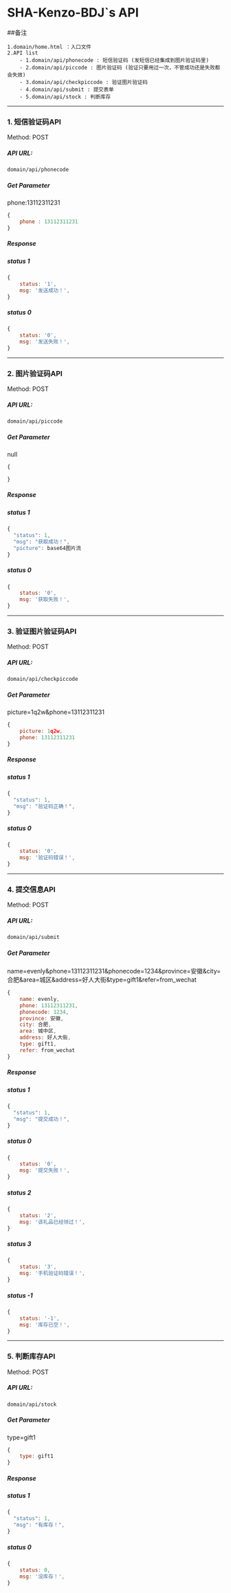 # SHA-Kenzo-BDJ`s API

##备注
```
1.domain/home.html ：入口文件
2.API list
    - 1.domain/api/phonecode : 短信验证码 (发短信已经集成到图片验证码里)
    - 2.domain/api/piccode : 图片验证码 (验证只要用过一次，不管成功还是失败都会失效)
    - 3.domain/api/checkpiccode : 验证图片验证码 
    - 4.domain/api/submit : 提交表单
    - 5.domain/api/stock : 判断库存
```

---

### 1. 短信验证码API

Method: POST

##### API URL: 

```html
domain/api/phonecode
```
##### Get Parameter

phone:13112311231

```javascript
{
    phone : 13112311231
}
```

##### Response

##### status 1

```javascript
{
    status: '1',
    msg: '发送成功！',
}
```

#####  status 0

```javascript
{
    status: '0',
    msg: '发送失败！',
}
```

---

### 2. 图片验证码API

Method: POST

##### API URL: 

```html
domain/api/piccode
```
##### Get Parameter

null

```javascript
{

}

```

##### Response

##### status 1

```javascript
{
  "status": 1,
  "msg": "获取成功！",
  "picture": base64图片流
}
```

#####  status 0

```javascript
{
    status: '0',
    msg: '获取失败！',
}
```

---

### 3. 验证图片验证码API

Method: POST

##### API URL: 

```html
domain/api/checkpiccode
```
##### Get Parameter

picture=1q2w&phone=13112311231

```javascript
{
	picture: 1q2w,
	phone: 13112311231
}

```

##### Response

##### status 1

```javascript
{
  "status": 1,
  "msg": "验证码正确！",
}
```

#####  status 0

```javascript
{
    status: '0',
    msg: '验证码错误！',
}
```

---

### 4. 提交信息API

Method: POST

##### API URL: 

```html
domain/api/submit
```
##### Get Parameter

name=evenly&phone=13112311231&phonecode=1234&province=安徽&city=合肥&area=城区&address=好人大街&type=gift1&refer=from_wechat

```javascript
{
	name: evenly,
	phone: 13112311231,
	phonecode: 1234,
	province: 安徽,
	city: 合肥,
	area: 城中区,
	address: 好人大街,
	type: gift1,
	refer: from_wechat
}

```

##### Response

##### status 1

```javascript
{
  "status": 1,
  "msg": "提交成功！",
}
```

#####  status 0

```javascript
{
    status: '0',
    msg: '提交失败！',
}
```

#####  status 2

```javascript
{
    status: '2',
    msg: '该礼品已经领过！',
}
```

#####  status 3

```javascript
{
    status: '3',
    msg: '手机验证码错误！',
}
```

#####  status -1

```javascript
{
    status: '-1',
    msg: '库存已空！',
}
```

---

### 5. 判断库存API

Method: POST

##### API URL: 

```html
domain/api/stock
```
##### Get Parameter

type=gift1

```javascript
{
	type: gift1
}

```

##### Response

##### status 1

```javascript
{
  "status": 1,
  "msg": "有库存！",
}
```

#####  status 0

```javascript
{
    status: 0,
    msg: '没库存！',
}
```